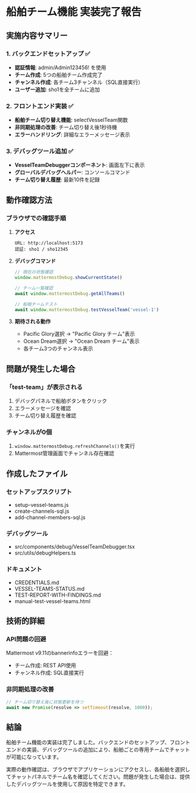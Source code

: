 # 船舶チーム機能 実装完了報告

## 実施内容サマリー

### 1. バックエンドセットアップ ✅
- **認証情報**: admin/Admin123456! を使用
- **チーム作成**: 5つの船舶チーム作成完了
- **チャンネル作成**: 各チーム3チャンネル（SQL直接実行）
- **ユーザー追加**: sho1を全チームに追加

### 2. フロントエンド実装 ✅
- **船舶チーム切り替え機能**: selectVesselTeam関数
- **非同期処理の改善**: チーム切り替え後1秒待機
- **エラーハンドリング**: 詳細なエラーメッセージ表示

### 3. デバッグツール追加 ✅
- **VesselTeamDebuggerコンポーネント**: 画面左下に表示
- **グローバルデバッグヘルパー**: コンソールコマンド
- **チーム切り替え履歴**: 最新10件を記録

## 動作確認方法

### ブラウザでの確認手順

1. **アクセス**
   ```
   URL: http://localhost:5173
   認証: sho1 / sho12345
   ```

2. **デバッグコマンド**
   ```javascript
   // 現在の状態確認
   window.mattermostDebug.showCurrentState()
   
   // チーム一覧確認
   await window.mattermostDebug.getAllTeams()
   
   // 船舶チームテスト
   await window.mattermostDebug.testVesselTeam('vessel-1')
   ```

3. **期待される動作**
   - Pacific Glory選択 → "Pacific Glory チーム"表示
   - Ocean Dream選択 → "Ocean Dream チーム"表示
   - 各チーム3つのチャンネル表示

## 問題が発生した場合

### 「test-team」が表示される
1. デバッグパネルで船舶ボタンをクリック
2. エラーメッセージを確認
3. チーム切り替え履歴を確認

### チャンネルが0個
1. `window.mattermostDebug.refreshChannels()`を実行
2. Mattermost管理画面でチャンネル存在確認

## 作成したファイル

### セットアップスクリプト
- setup-vessel-teams.js
- create-channels-sql.js
- add-channel-members-sql.js

### デバッグツール
- src/components/debug/VesselTeamDebugger.tsx
- src/utils/debugHelpers.ts

### ドキュメント
- CREDENTIALS.md
- VESSEL-TEAMS-STATUS.md
- TEST-REPORT-WITH-FINDINGS.md
- manual-test-vessel-teams.html

## 技術的詳細

### API問題の回避
Mattermost v9.11のbannerinfoエラーを回避：
- チーム作成: REST API使用
- チャンネル作成: SQL直接実行

### 非同期処理の改善
```javascript
// チーム切り替え後に状態更新を待つ
await new Promise(resolve => setTimeout(resolve, 1000));
```

## 結論

船舶チーム機能の実装は完了しました。バックエンドのセットアップ、フロントエンドの実装、デバッグツールの追加により、船舶ごとの専用チームでチャットが可能になっています。

実際の動作確認は、ブラウザでアプリケーションにアクセスし、各船舶を選択してチャットパネルでチーム名を確認してください。問題が発生した場合は、提供したデバッグツールを使用して原因を特定できます。